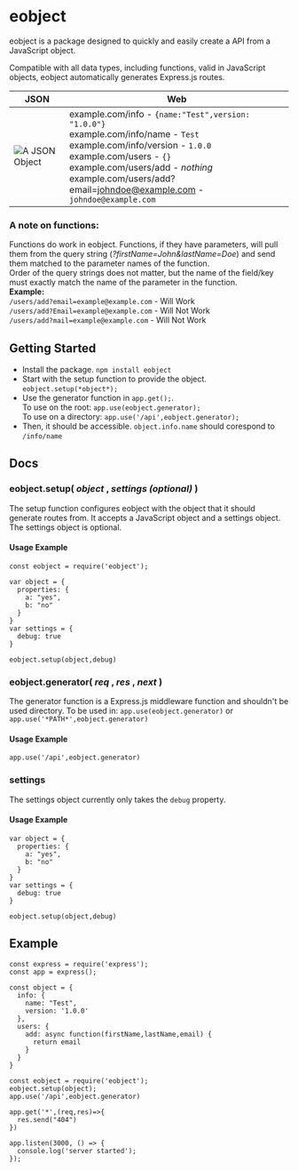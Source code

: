 # eobject
eobject is a package designed to quickly and easily create a API from a JavaScript object.

Compatible with all data types, including functions, valid in JavaScript objects, eobject automatically generates Express.js routes. 



| JSON | Web |
|--|--|
| ![A JSON Object](https://i.ibb.co/HBJGwcM/chrome-Y4-Nm-I8-Au8s.png) | example.com/info - `{name:"Test",version: "1.0.0"}`<br> example.com/info/name - `Test`<br> example.com/info/version - `1.0.0`<br> example.com/users - `{}`<br> example.com/users/add - *nothing*<br> example.com/users/add?email=johndoe@example.com - `johndoe@example.com`

### A note on functions:
Functions do work in eobject. Functions, if they have parameters, will pull them from the query string (*?firstName=John&lastName=Doe*) and send them matched to the parameter names of the function.  
Order of the query strings does not matter, but the name of the field/key must exactly match the name of the parameter in the function.  
**Example:**  
`/users/add?email=example@example.com` - Will Work  
`/users/add?Email=example@example.com` - Will Not Work  
`/users/add?mail=example@example.com` - Will Not Work




## Getting Started
- Install the package.
`npm install eobject`
- Start with the setup function to provide the object.
`eobject.setup(*object*);`
- Use the generator function in `app.get();`.  
To use on the root: `app.use(eobject.generator);`  
To use on a directory: `app.use('/api',eobject.generator);`  
- Then, it should be accessible. `object.info.name` should corespond to `/info/name`





## Docs
### eobject.setup( *object* , *settings (optional)* )
The setup function configures eobject with the object that it should generate routes from.
It accepts a JavaScript object and a settings object. The settings object is optional.
#### Usage Example
```
const eobject = require('eobject');

var object = {
  properties: {
    a: "yes",
    b: "no"
  }
}
var settings = {
  debug: true
}

eobject.setup(object,debug)
```


### eobject.generator( *req* , *res* , *next* )
The generator function is a Express.js middleware function and shouldn't be used directory.
To be used in: `app.use(eobject.generator)` or `app.use('*PATH*',eobject.generator)`
#### Usage Example
```
app.use('/api',eobject.generator)
```


### settings
The settings object currently only takes the `debug` property.
#### Usage Example
```
var object = {
  properties: {
    a: "yes",
    b: "no"
  }
}
var settings = {
  debug: true
}

eobject.setup(object,debug)
```





## Example
```
const express = require('express');
const app = express();

const object = {
  info: {
    name: "Test",
    version: '1.0.0'
  },
  users: {
    add: async function(firstName,lastName,email) {
      return email
    }
  }
}

const eobject = require('eobject');
eobject.setup(object);
app.use('/api',eobject.generator)

app.get('*',(req,res)=>{
  res.send("404")
})

app.listen(3000, () => {
  console.log('server started');
});

```